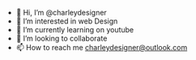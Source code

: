- 👋 Hi, I’m @charleydesigner
- 👀 I’m interested in web Design
- 🌱 I’m currently learning on youtube
- 💞️ I’m looking to collaborate
- 📫 How to reach me charleydesigner@outlook.com

<!---
charleydesigner/charleydesigner is a ✨ special ✨ repository because its `README.md` (this file) appears on your GitHub profile.
You can click the Preview link to take a look at your changes.
--->
